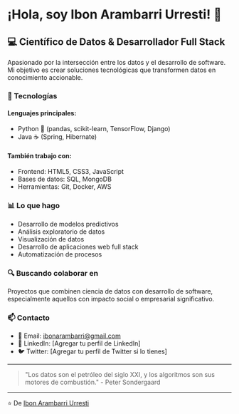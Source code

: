 # ¡Hola, soy Ibon Arambarri Urresti! 👋

## 💻 Científico de Datos & Desarrollador Full Stack

Apasionado por la intersección entre los datos y el desarrollo de software. Mi objetivo es crear soluciones tecnológicas que transformen datos en conocimiento accionable.

### 🚀 Tecnologías

#### Lenguajes principales:
- Python 🐍 (pandas, scikit-learn, TensorFlow, Django)
- Java ☕ (Spring, Hibernate)

#### También trabajo con:
- Frontend: HTML5, CSS3, JavaScript
- Bases de datos: SQL, MongoDB
- Herramientas: Git, Docker, AWS

### 📊 Lo que hago

- Desarrollo de modelos predictivos
- Análisis exploratorio de datos
- Visualización de datos
- Desarrollo de aplicaciones web full stack
- Automatización de procesos

### 🔍 Buscando colaborar en

Proyectos que combinen ciencia de datos con desarrollo de software, especialmente aquellos con impacto social o empresarial significativo.

### 📫 Contacto

- 📧 Email: ibonarambarri@gmail.com
- 🔗 LinkedIn: [Agregar tu perfil de LinkedIn]
- 🐦 Twitter: [Agregar tu perfil de Twitter si lo tienes]

---

> "Los datos son el petróleo del siglo XXI, y los algoritmos son sus motores de combustión." - Peter Sondergaard

---

⭐️ De [Ibon Arambarri Urresti](https://github.com/[tu-usuario])
